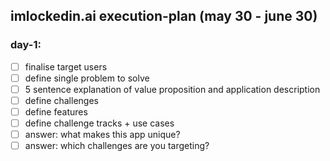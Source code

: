 ## imlockedin.ai execution-plan (may 30 - june 30)

### day-1:
- [ ] finalise target users
- [ ] define single problem to solve
- [ ] 5 sentence explanation of value proposition and application description
- [ ] define challenges
- [ ] define features
- [ ] define challenge tracks + use cases
- [ ] answer: what makes this app unique?
- [ ] answer: which challenges are you targeting?

###
